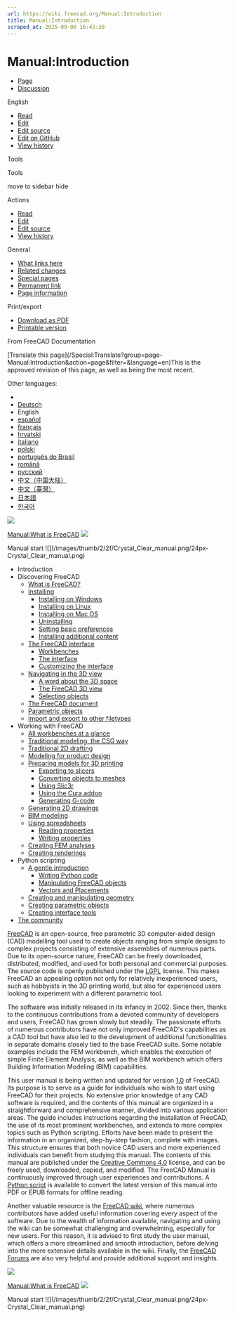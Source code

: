 ```yaml
---
url: https://wiki.freecad.org/Manual:Introduction
title: Manual:Introduction
scraped_at: 2025-09-08 16:43:38
---
```


# Manual:Introduction

  * [Page](/Manual:Introduction "View the content page \[ctrl-option-c\]")
  * [Discussion](/index.php?title=Talk:Manual:Introduction&action=edit&redlink=1 "Discussion about the content page \(page does not exist\) \[ctrl-option-t\]")

English

  * [Read](/Manual:Introduction)
  * [Edit](/index.php?title=Manual:Introduction&veaction=edit "Edit this page \[ctrl-option-v\]")
  * [Edit source](/index.php?title=Manual:Introduction&action=edit "Edit the source code of this page \[ctrl-option-e\]")
  * [Edit on GitHub](https://github.com/Reqrefusion/FreeCAD-Documentation-Project/blob/main/wiki/Manual;Introduction.wikitext "Edit this page on GitHub")
  * [View history](/index.php?title=Manual:Introduction&action=history "Past revisions of this page \[ctrl-option-h\]")

Tools

Tools

move to sidebar hide

Actions

  * [Read](/Manual:Introduction)
  * [Edit](/index.php?title=Manual:Introduction&veaction=edit "Edit this page \[ctrl-option-v\]")
  * [Edit source](/index.php?title=Manual:Introduction&action=edit "Edit the source code of this page \[ctrl-option-e\]")
  * [View history](/index.php?title=Manual:Introduction&action=history)

General

  * [What links here](/Special:WhatLinksHere/Manual:Introduction "A list of all wiki pages that link here \[ctrl-option-j\]")
  * [Related changes](/Special:RecentChangesLinked/Manual:Introduction "Recent changes in pages linked from this page \[ctrl-option-k\]")
  * [Special pages](/Special:SpecialPages "A list of all special pages \[ctrl-option-q\]")
  * [Permanent link](https://wiki.freecad.org/index.php?title=Manual:Introduction&oldid=1597842 "Permanent link to this revision of this page")
  * [Page information](/index.php?title=Manual:Introduction&action=info "More information about this page")

Print/export

  * [Download as PDF](/index.php?title=Special:DownloadAsPdf&page=Manual%3AIntroduction&action=show-download-screen)
  * [Printable version](javascript:print\(\); "Printable version of this page \[ctrl-option-p\]")

From FreeCAD Documentation

[Translate this page](/Special:Translate?group=page-
Manual:Introduction&action=page&filter=&language=en)This is the approved
revision of this page, as well as being the most recent.

Other languages:

  * [](/index.php?title=Special:Translate&group=page-Manual%3AIntroduction&language=&task=view "Start translation for this language")
  * [Deutsch](/Manual:Introduction/de "Handbuch:Einleitung \(100% translated\)")
  * English
  * [español](/Manual:Introduction/es "Manual:Introducción \(14% translated\)")
  * [français](/Manual:Introduction/fr "Manuel : Introduction \(100% translated\)")
  * [hrvatski](/Manual:Introduction/hr "Priručnik:Uvod \(14% translated\)")
  * [italiano](/Manual:Introduction/it "Manuale: Introduzione \(100% translated\)")
  * [polski](/Manual:Introduction/pl "Podręcznik:Słowo wstępne \(100% translated\)")
  * [português do Brasil](/Manual:Introduction/pt-br "Manual:Introdução \(86% translated\)")
  * [română](/Manual:Introduction/ro "Manual:Introducere \(14% translated\)")
  * [русский](/Manual:Introduction/ru "Руководство: Введение \(100% translated\)")
  * [中文（中国大陆）](/Manual:Introduction/zh-cn "手册：引言 \(100% translated\)")
  * [中文（臺灣）](/Manual:Introduction/zh-tw "手冊：緒論 \(14% translated\)")
  * [日本語](/Manual:Introduction/ja "マニュアル：はじめに \(43% translated\)")
  * [한국어](/Manual:Introduction/ko "매뉴얼:소개 \(14% translated\)")

![](/images/0/06/Freecad.svg)

[Manual:What is FreeCAD](/Manual:What_is_FreeCAD "Manual:What is FreeCAD")
![](/images/a/af/Arrow-right.svg)

Manual start ![](/images/thumb/2/2f/Crystal_Clear_manual.png/24px-
Crystal_Clear_manual.png)

  * Introduction
  * Discovering FreeCAD 
    * [What is FreeCAD?](/Manual:What_is_FreeCAD "Manual:What is FreeCAD")
    * [Installing](/Manual:Installing "Manual:Installing")
      * [Installing on Windows](/Manual:Installing#installing_on_Windows "Manual:Installing")
      * [Installing on Linux](/Manual:Installing#Installing_on_Linux "Manual:Installing")
      * [Installing on Mac OS](/Manual:Installing#Installing_on_Mac_OS "Manual:Installing")
      * [Uninstalling](/Manual:Installing#Uninstalling "Manual:Installing")
      * [Setting basic preferences](/Manual:Installing#Setting_basic_preferences "Manual:Installing")
      * [Installing additional content](/Manual:Installing#Installing_additional_content "Manual:Installing")
    * [The FreeCAD interface](/Manual:The_FreeCAD_Interface "Manual:The FreeCAD Interface")
      * [Workbenches](/Manual:The_FreeCAD_Interface#Workbenches "Manual:The FreeCAD Interface")
      * [The interface](/Manual:The_FreeCAD_Interface#The_interface "Manual:The FreeCAD Interface")
      * [Customizing the interface](/Manual:The_FreeCAD_Interface#Customizing_the_interface "Manual:The FreeCAD Interface")
    * [Navigating in the 3D view](/Manual:Navigating_in_the_3D_view "Manual:Navigating in the 3D view")
      * [A word about the 3D space](/Manual:Navigating_in_the_3D_view#A_word_about_the_3D_space "Manual:Navigating in the 3D view")
      * [The FreeCAD 3D view](/Manual:Navigating_in_the_3D_view#The_FreeCAD_3D_view "Manual:Navigating in the 3D view")
      * [Selecting objects](/Manual:Navigating_in_the_3D_view#Selecting_objects "Manual:Navigating in the 3D view")
    * [The FreeCAD document](/Manual:The_FreeCAD_document "Manual:The FreeCAD document")
    * [Parametric objects](/Manual:Parametric_objects "Manual:Parametric objects")
    * [Import and export to other filetypes](/Manual:Import_and_export_to_other_filetypes "Manual:Import and export to other filetypes")
  * Working with FreeCAD 
    * [All workbenches at a glance](/Manual:All_workbenches_at_a_glance "Manual:All workbenches at a glance")
    * [Traditional modeling, the CSG way](/Manual:Traditional_modeling,_the_CSG_way "Manual:Traditional modeling, the CSG way")
    * [Traditional 2D drafting](/Manual:Traditional_2D_drafting "Manual:Traditional 2D drafting")
    * [Modeling for product design](/Manual:Modeling_for_product_design "Manual:Modeling for product design")
    * [Preparing models for 3D printing](/Manual:Preparing_models_for_3D_printing "Manual:Preparing models for 3D printing")
      * [Exporting to slicers](/Manual:Preparing_models_for_3D_printing#Exporting_to_slicers "Manual:Preparing models for 3D printing")
      * [Converting objects to meshes](/Manual:Preparing_models_for_3D_printing#Converting_objects_to_meshes "Manual:Preparing models for 3D printing")
      * [Using Slic3r](/Manual:Preparing_models_for_3D_printing#Using_Slic3r "Manual:Preparing models for 3D printing")
      * [Using the Cura addon](/Manual:Preparing_models_for_3D_printing#Using_the_Cura_addon "Manual:Preparing models for 3D printing")
      * [Generating G-code](/Manual:Preparing_models_for_3D_printing#Generating_G-code "Manual:Preparing models for 3D printing")
    * [Generating 2D drawings](/Manual:Generating_2D_drawings "Manual:Generating 2D drawings")
    * [BIM modeling](/Manual:BIM_modeling "Manual:BIM modeling")
    * [Using spreadsheets](/Manual:Using_spreadsheets "Manual:Using spreadsheets")
      * [Reading properties](/Manual:Using_spreadsheets#Reading_properties "Manual:Using spreadsheets")
      * [Writing properties](/Manual:Using_spreadsheets#Writing_properties "Manual:Using spreadsheets")
    * [Creating FEM analyses](/Manual:Creating_FEM_analyses "Manual:Creating FEM analyses")
    * [Creating renderings](/Manual:Creating_renderings "Manual:Creating renderings")
  * Python scripting 
    * [A gentle introduction](/Manual:A_gentle_introduction "Manual:A gentle introduction")
      * [Writing Python code](/Manual:A_gentle_introduction#Writing_Python_code "Manual:A gentle introduction")
      * [Manipulating FreeCAD objects](/Manual:A_gentle_introduction#Manipulating_FreeCAD_objects "Manual:A gentle introduction")
      * [Vectors and Placements](/Manual:A_gentle_introduction#Vectors_and_Placements "Manual:A gentle introduction")
    * [Creating and manipulating geometry](/Manual:Creating_and_manipulating_geometry "Manual:Creating and manipulating geometry")
    * [Creating parametric objects](/Manual:Creating_parametric_objects "Manual:Creating parametric objects")
    * [Creating interface tools](/Manual:Creating_interface_tools "Manual:Creating interface tools")
  * [The community](/Manual:The_Community "Manual:The Community")

[FreeCAD](https://www.freecad.org) is an open-source, free parametric 3D
computer-aided design (CAD) modelling tool used to create objects ranging from
simple designs to complex projects consisting of extensive assemblies of
numerous parts. Due to its open-source nature, FreeCAD can be freely
downloaded, distributed, modified, and used for both personal and commercial
purposes. The source code is openly published under the
[LGPL](https://en.wikipedia.org/wiki/GNU_Lesser_General_Public_License)
license. This makes FreeCAD an appealing option not only for relatively
inexperienced users, such as hobbyists in the 3D printing world, but also for
experienced users looking to experiment with a different parametric tool.

The software was initially released in its infancy in 2002. Since then, thanks
to the continuous contributions from a devoted community of developers and
users, FreeCAD has grown slowly but steadily. The passionate efforts of
numerous contributors have not only improved FreeCAD's capabilities as a CAD
tool but have also led to the development of additional functionalities in
separate domains closely tied to the base FreeCAD suite. Some notable examples
include the FEM workbench, which enables the execution of simple Finite
Element Analysis, as well as the BIM workbench which offers Building
Information Modeling (BIM) capabilities.

This user manual is being written and updated for version
[1.0](/Release_notes_1.0 "Release notes 1.0") of FreeCAD. Its purpose is to
serve as a guide for individuals who wish to start using FreeCAD for their
projects. No extensive prior knowledge of any CAD software is required, and
the contents of this manual are organized in a straightforward and
comprehensive manner, divided into various application areas. The guide
includes instructions regarding the installation of FreeCAD, the use of its
most prominent workbenches, and extends to more complex topics such as Python
scripting. Efforts have been made to present the information in an organized,
step-by-step fashion, complete with images. This structure ensures that both
novice CAD users and more experienced individuals can benefit from studying
this manual. The contents of this manual are published under the [Creative
Commons 4.0](http://creativecommons.org/licenses/by/4.0/) license, and can be
freely used, downloaded, copied, and modified. The FreeCAD Manual is
continuously improved through user experiences and contributions. A [Python
script](https://wiki.freecad.org/FreeCAD_manual_converter) is available to
convert the latest version of this manual into PDF or EPUB formats for offline
reading.

Another valuable resource is the [FreeCAD wiki](/Main_Page "Main Page"), where
numerous contributors have added useful information covering every aspect of
the software. Due to the wealth of information available, navigating and using
the wiki can be somewhat challenging and overwhelming, especially for new
users. For this reason, it is advised to first study the user manual, which
offers a more streamlined and smooth introduction, before delving into the
more extensive details available in the wiki. Finally, the [FreeCAD
Forums](https://forum.freecad.org/) are also very helpful and provide
additional support and insights.

  

![](/images/0/06/Freecad.svg)

[Manual:What is FreeCAD](/Manual:What_is_FreeCAD "Manual:What is FreeCAD")
![](/images/a/af/Arrow-right.svg)

Manual start ![](/images/thumb/2/2f/Crystal_Clear_manual.png/24px-
Crystal_Clear_manual.png)

